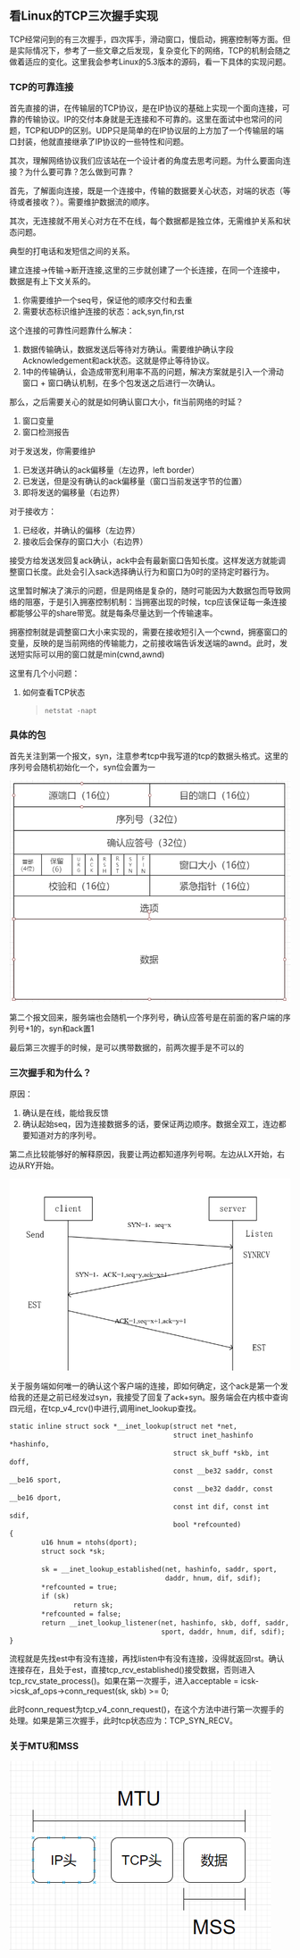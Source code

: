 ## 看Linux的TCP三次握手实现

TCP经常问到的有三次握手，四次挥手，滑动窗口，慢启动，拥塞控制等方面。但是实际情况下，参考了一些文章之后发现，复杂变化下的网络，TCP的机制会随之做着适应的变化。这里我会参考Linux的5.3版本的源码，看一下具体的实现问题。

### TCP的可靠连接

首先直接的讲，在传输层的TCP协议，是在IP协议的基础上实现一个面向连接，可靠的传输协议。IP的交付本身就是无连接和不可靠的。这里在面试中也常问的问题，TCP和UDP的区别。UDP只是简单的在IP协议层的上方加了一个传输层的端口封装，他就直接继承了IP协议的一些特性和问题。

其次，理解网络协议我们应该站在一个设计者的角度去思考问题。为什么要面向连接？为什么要可靠？怎么做到可靠？

首先，了解面向连接，既是一个连接中，传输的数据要关心状态，对端的状态（等待或者接收？）。需要维护数据流的顺序。

其次，无连接就不用关心对方在不在线，每个数据都是独立体，无需维护关系和状态问题。

典型的打电话和发短信之间的关系。

建立连接->传输->断开连接,这里的三步就创建了一个长连接，在同一个连接中，数据是有上下文关系的。

1. 你需要维护一个seq号，保证他的顺序交付和去重
2. 需要状态标识维护连接的状态：ack,syn,fin,rst

这个连接的可靠性问题靠什么解决：

1. 数据传输确认，数据发送后等待对方确认。需要维护确认字段Acknowledgement和ack状态。这就是停止等待协议。
2. 1中的传输确认，会造成带宽利用率不高的问题，解决方案就是引入一个滑动窗口 + 窗口确认机制，在多个包发送之后进行一次确认。

那么，之后需要关心的就是如何确认窗口大小，fit当前网络的时延？

1. 窗口变量
2. 窗口检测报告

对于发送发，你需要维护

1. 已发送并确认的ack偏移量（左边界，left border）
2. 已发送，但是没有确认的ack偏移量（窗口当前发送字节的位置）
3. 即将发送的偏移量（右边界）

对于接收方：

1. 已经收，并确认的偏移（左边界）
2. 接收后会保存的窗口大小（右边界）

接受方给发送发回复ack确认，ack中会有最新窗口告知长度。这样发送方就能调整窗口长度。此处会引入sack选择确认行为和窗口为0时的坚持定时器行为。

这里暂时解决了演示的问题，但是网络是复杂的，随时可能因为大数据包而导致网络的阻塞，于是引入拥塞控制机制：当拥塞出现的时候，tcp应该保证每一条连接都能够公平的share带宽。就是每条尽量达到一个传输速率。

拥塞控制就是调整窗口大小来实现的，需要在接收短引入一个cwnd，拥塞窗口的变量，反映的是当前网络的传输能力，之前接收端告诉发送端的awnd。此时，发送短实际可以用的窗口就是min(cwnd,awnd)

这里有几个小问题：

1. 如何查看TCP状态

   > `netstat -napt`

### 具体的包

首先关注到第一个报文，syn，注意参考tcp中我写道的tcp的数据头格式。这里的序列号会随机初始化一个，syn位会置为一

![tcp](./Pic/4.png)

第二个报文回来，服务端也会随机一个序列号，确认应答号是在前面的客户端的序列号+1的，syn和ack置1

最后第三次握手的时候，是可以携带数据的，前两次握手是不可以的

### 三次握手和为什么？

原因：

1. 确认是在线，能给我反馈
2. 确认起始seq，因为连接数据多的话，要保证两边顺序。数据全双工，连边都要知道对方的序列号。

第二点比较能够好的解释原因，我要让两边都知道序列号啊。左边从LX开始，右边从RY开始。

![1](./Pic/1.png)

关于服务端如何唯一的确认这个客户端的连接，即如何确定，这个ack是第一个发给我的还是之前已经发过syn，我接受了回复了ack+syn。服务端会在内核中查询四元组，在tcp_v4_rcv()中进行,调用inet_lookup查找。

```
static inline struct sock *__inet_lookup(struct net *net,
                                         struct inet_hashinfo *hashinfo,
                                         struct sk_buff *skb, int doff,
                                         const __be32 saddr, const __be16 sport,
                                         const __be32 daddr, const __be16 dport,
                                         const int dif, const int sdif,
                                         bool *refcounted)
{
        u16 hnum = ntohs(dport);
        struct sock *sk;

        sk = __inet_lookup_established(net, hashinfo, saddr, sport,
                                       daddr, hnum, dif, sdif);
        *refcounted = true;
        if (sk)
                return sk;
        *refcounted = false;
        return __inet_lookup_listener(net, hashinfo, skb, doff, saddr,
                                      sport, daddr, hnum, dif, sdif);
}
```

流程就是先找est中有没有连接，再找listen中有没有连接，没得就返回rst。确认连接存在，且处于est，直接tcp_rcv_established()接受数据，否则进入tcp_rcv_state_process()。如果在第一次握手，进入acceptable = icsk->icsk_af_ops->conn_request(sk, skb) >= 0;

此时conn_request为tcp_v4_conn_request()，在这个方法中进行第一次握手的处理。如果是第三次握手，此时tcp状态应为：TCP_SYN_RECV。

### 关于MTU和MSS

![6](./Pic/6.png)

